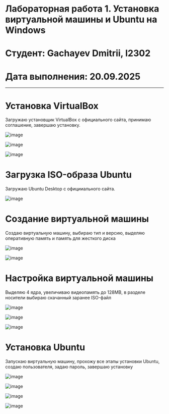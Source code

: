 # Лабораторная работа 1. Установка виртуальной машины и Ubuntu на Windows
# Студент: Gachayev Dmitrii, I2302
# Дата выполнения: 20.09.2025

---

# Установка VirtualBox

Загружаю установщик VirtualBox с официального сайта, принимаю соглашение, завершаю установку.

![image](screenshots/Screenshot_1.png)

![image](screenshots/Screenshot_2.png)

![image](screenshots/Screenshot_3.png)

# Загрузка ISO-образа Ubuntu

Загружаю Ubuntu Desktop с официиального сайта.

![image](screenshots/Screenshot_4.png)

# Создание виртуальной машины

Создаю виртуальную машину, выбираю тип и версию, выделяю оперативную память и память для жесткого диска

![image](screenshots/Screenshot_5.png)

![image](screenshots/Screenshot_6.png)

# Настройка виртуальной машины

Выделяю 4 ядра, увеличиваю видеопамять до 128MB, в разделе носители выбираю скачанный заранее ISO-файл

![image](screenshots/Screenshot_7.png)

![image](screenshots/Screenshot_8.png)

![image](screenshots/Screenshot_9.png)

# Установка Ubuntu

Запускаю виртуальную машину, прохожу все этапы установки Ubuntu, создаю пользователя, задаю пароль, завершаю установку

![image](screenshots/Screenshot_10.png)

![image](screenshots/Screenshot_11.png)

![image](screenshots/Screenshot_12.png)

![image](screenshots/Screenshot_13.png)
